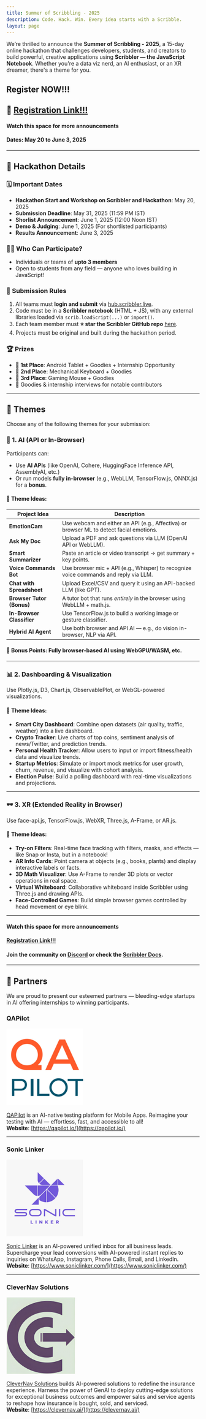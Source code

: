 ```yaml
---
title: Summer of Scribbling - 2025
description: Code. Hack. Win. Every idea starts with a Scribble.
layout: page
---
```


We’re thrilled to announce the **Summer of Scribbling - 2025**, a 15-day online hackathon that challenges developers, students, and creators to build powerful, creative applications using **Scribbler — the JavaScript Notebook**. Whether you're a data viz nerd, an AI enthusiast, or an XR dreamer, there's a theme for you.



## Register NOW!!!
## **🔗 [Registration Link!!!](https://tally.so/r/nrp74L)**

#### **Watch this space for more announcements**
#### **Dates: May 20 to June 3, 2025**

---

## 🚀 Hackathon Details

### 🗓️ Important Dates

* **Hackathon Start and Workshop on Scribbler and Hackathon**: May 20, 2025
* **Submission Deadline**: May 31, 2025 (11:59 PM IST)
* **Shorlist Announcement**: June 1, 2025 (12:00 Noon IST)
* **Demo & Judging**: June 1, 2025  (For shortlisted participants)
* **Results Announcement**: June 3, 2025

### 👨‍💻 Who Can Participate?

* Individuals or teams of **upto 3 members**
* Open to students from any field — anyone who loves building in JavaScript!

### 🧾 Submission Rules

1. All teams must **login and submit** via [hub.scribbler.live](https://hub.scribbler.live).
2. Code must be in a **Scribbler notebook** (HTML + JS), with any external libraries loaded via `scrib.loadScript(...)` or `import()`.
3. Each team member must **⭐ star the Scribbler GitHub repo** [here](https://github.com/scribbler-notebook/scribbler).
4. Projects must be original and built during the hackathon period.

### 🏆 Prizes

* 🏅 **1st Place**: Android Tablet + Goodies + Internship Opportunity  
* 🥈 **2nd Place**: Mechanical Keyboard + Goodies  
* 🥉 **3rd Place**: Gaming Mouse + Goodies  
* 🎁 Goodies & internship interviews for notable contributors

---

## 🎯 Themes

Choose any of the following themes for your submission:

### 🧠 1. AI (API or In-Browser)

Participants can:

* Use **AI APIs** (like OpenAI, Cohere, HuggingFace Inference API, AssemblyAI, etc.)
* Or run models **fully in-browser** (e.g., WebLLM, TensorFlow.js, ONNX.js) for a **bonus**.

#### 🔹 Theme Ideas:

| **Project Idea**          | **Description**                                                                      |
|---------------------------|--------------------------------------------------------------------------------------|
| **EmotionCam**            | Use webcam and either an API (e.g., Affectiva) or browser ML to detect facial emotions. |
| **Ask My Doc**            | Upload a PDF and ask questions via LLM (OpenAI API or WebLLM).                       |
| **Smart Summarizer**      | Paste an article or video transcript → get summary + key points.                    |
| **Voice Commands Bot**    | Use browser mic + API (e.g., Whisper) to recognize voice commands and reply via LLM. |
| **Chat with Spreadsheet** | Upload Excel/CSV and query it using an API-backed LLM (like GPT).                   |
| **Browser Tutor (Bonus)** | A tutor bot that runs *entirely* in the browser using WebLLM + math.js.             |
| **In-Browser Classifier** | Use TensorFlow.js to build a working image or gesture classifier.                   |
| **Hybrid AI Agent**       | Use both browser and API AI — e.g., do vision in-browser, NLP via API.              |

#### 🎁 Bonus Points: Fully browser-based AI using WebGPU/WASM, etc.

---

### 📊 2. Dashboarding & Visualization

Use Plotly.js, D3, Chart.js, ObservablePlot, or WebGL-powered visualizations.

#### 🔹 Theme Ideas:

* **Smart City Dashboard**: Combine open datasets (air quality, traffic, weather) into a live dashboard.  
* **Crypto Tracker**: Live charts of top coins, sentiment analysis of news/Twitter, and prediction trends.  
* **Personal Health Tracker**: Allow users to input or import fitness/health data and visualize trends.  
* **Startup Metrics**: Simulate or import mock metrics for user growth, churn, revenue, and visualize with cohort analysis.  
* **Election Pulse**: Build a polling dashboard with real-time visualizations and projections.

---

### 🕶️ 3. XR (Extended Reality in Browser)

Use face-api.js, TensorFlow.js, WebXR, Three.js, A-Frame, or AR.js.

#### 🔹 Theme Ideas:

* **Try-on Filters**: Real-time face tracking with filters, masks, and effects — like Snap or Insta, but in a notebook!  
* **AR Info Cards**: Point camera at objects (e.g., books, plants) and display interactive labels or facts.  
* **3D Math Visualizer**: Use A-Frame to render 3D plots or vector operations in real space.  
* **Virtual Whiteboard**: Collaborative whiteboard inside Scribbler using Three.js and drawing APIs.  
* **Face-Controlled Games**: Build simple browser games controlled by head movement or eye blink.

---

#### Watch this space for more announcements 
#### [Registration Link!!!](https://tally.so/r/nrp74L)

#### Join the community on [Discord](https://join.scribbler.live) or check the [Scribbler Docs](https://scribbler.live/docs).

---

## 🤝 Partners

We are proud to present our esteemed partners — bleeding-edge startups in AI offering internships to winning participants.

### QAPilot

<img src="../assets/images/qa-pilot.jpeg" style="height:200px;" alt="QAPilot">

[QAPilot](https://qapilot.io/) is an AI-native testing platform for Mobile Apps. Reimagine your testing with AI — effortless, fast, and accessible to all!  
**Website**: [https://qapilot.io/](https://qapilot.io/)

---

### Sonic Linker

<img src="../assets/images/sonic-linker.jpeg" style="height:200px;" alt="Sonic Linker">

[Sonic Linker](https://www.soniclinker.com/) is an AI-powered unified inbox for all business leads. Supercharge your lead conversions with AI-powered instant replies to inquiries on WhatsApp, Instagram, Phone Calls, Email, and LinkedIn.  
**Website**: [https://www.soniclinker.com/](https://www.soniclinker.com/)

---

### CleverNav Solutions

<img src="../assets/images/clevernav.jpeg" style="height:200px;" alt="CleverNav">

[CleverNav Solutions](https://clevernav.ai/) builds AI-powered solutions to redefine the insurance experience. Harness the power of GenAI to deploy cutting-edge solutions for exceptional business outcomes and empower sales and service agents to reshape how insurance is bought, sold, and serviced.  
**Website**: [https://clevernav.ai/](https://clevernav.ai/)
